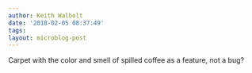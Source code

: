 ```yaml
---
author: Keith Walbolt
date: '2018-02-05 08:37:49'
tags:
layout: microblog-post
---
```


Carpet with the color and smell of spilled coffee as a feature, not a bug?